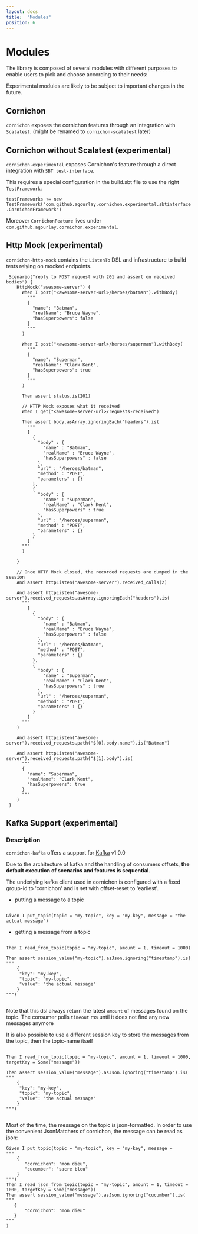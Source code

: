 ```yaml
---
layout: docs
title:  "Modules"
position: 6
---
```


# Modules

The library is composed of several modules with different purposes to enable users to pick and choose according to their needs:

Experimental modules are likely to be subject to important changes in the future.

## Cornichon

```cornichon``` exposes the cornichon features through an integration with ```Scalatest```. (might be renamed to ```cornichon-scalatest``` later)


## Cornichon without Scalatest (experimental)

```cornichon-experimental``` exposes Cornichon's feature through a direct integration with ```SBT test-interface```.

This requires a special configuration in the build.sbt file to use the right `TestFramework`:

`testFrameworks += new TestFramework("com.github.agourlay.cornichon.experimental.sbtinterface.CornichonFramework")`

Moreover `CornichonFeature` lives under `com.github.agourlay.cornichon.experimental`.


## Http Mock (experimental)

```cornichon-http-mock``` contains the ```ListenTo``` DSL and infrastructure to build tests relying on mocked endpoints.

```
 Scenario("reply to POST request with 201 and assert on received bodies") {
    HttpMock("awesome-server") {
      When I post("<awesome-server-url>/heroes/batman").withBody(
        """
        {
          "name": "Batman",
          "realName": "Bruce Wayne",
          "hasSuperpowers": false
        }
        """
      )

      When I post("<awesome-server-url>/heroes/superman").withBody(
        """
        {
          "name": "Superman",
          "realName": "Clark Kent",
          "hasSuperpowers": true
        }
        """
      )

      Then assert status.is(201)

      // HTTP Mock exposes what it received
      When I get("<awesome-server-url>/requests-received")

      Then assert body.asArray.ignoringEach("headers").is(
        """
        [
          {
            "body" : {
              "name" : "Batman",
              "realName" : "Bruce Wayne",
              "hasSuperpowers" : false
            },
            "url" : "/heroes/batman",
            "method" : "POST",
            "parameters" : {}
          },
          {
            "body" : {
              "name" : "Superman",
              "realName" : "Clark Kent",
              "hasSuperpowers" : true
            },
            "url" : "/heroes/superman",
            "method" : "POST",
            "parameters" : {}
          }
        ]
      """
      )

    }

    // Once HTTP Mock closed, the recorded requests are dumped in the session
    And assert httpListen("awesome-server").received_calls(2)

    And assert httpListen("awesome-server").received_requests.asArray.ignoringEach("headers").is(
      """
        [
          {
            "body" : {
              "name" : "Batman",
              "realName" : "Bruce Wayne",
              "hasSuperpowers" : false
            },
            "url" : "/heroes/batman",
            "method" : "POST",
            "parameters" : {}
          },
          {
            "body" : {
              "name" : "Superman",
              "realName" : "Clark Kent",
              "hasSuperpowers" : true
            },
            "url" : "/heroes/superman",
            "method" : "POST",
            "parameters" : {}
          }
        ]
      """
    )

    And assert httpListen("awesome-server").received_requests.path("$[0].body.name").is("Batman")

    And assert httpListen("awesome-server").received_requests.path("$[1].body").is(
      """
      {
        "name": "Superman",
        "realName": "Clark Kent",
        "hasSuperpowers": true
      }
      """
    )
 }
```


## Kafka Support (experimental)

### Description

```cornichon-kafka``` offers a support for [Kafka](https://kafka.apache.org) v1.0.0

Due to the architecture of kafka and the handling of consumers offsets, **the default execution of
scenarios and features is sequential**.

The underlying kafka client used in cornichon is configured with a fixed group-id to 'cornichon' and is set with offset-reset to 'earliest'.

- putting a message to a topic

```

Given I put_topic(topic = "my-topic", key = "my-key", message = "the actual message")

```

- getting a message from a topic

```

Then I read_from_topic(topic = "my-topic", amount = 1, timeout = 1000)

Then assert session_value("my-topic").asJson.ignoring("timestamp").is(
"""
    {
     "key": "my-key",
     "topic": "my-topic",
     "value": "the actual message"
    }
""")


```

Note that this dsl always return the latest `amount` of messages found on the topic.
The consumer polls `timeout` ms until it does not find any new messages anymore

It is also possible to use a different session key to store the messages from the topic, then the topic-name itself

```

Then I read_from_topic(topic = "my-topic", amount = 1, timeout = 1000, targetKey = Some("message"))

Then assert session_value("message").asJson.ignoring("timestamp").is(
"""
    {
     "key": "my-key",
     "topic": "my-topic",
     "value": "the actual message"
    }
""")


```

Most of the time, the message on the topic is json-formatted. In order to use the convenient JsonMatchers of cornichon,
the message can be read as json:

```
Given I put_topic(topic = "my-topic", key = "my-key", message =
"""
    {
       "cornichon": "mon dieu",
       "cucumber": "sacre bleu"
    }
""")
Then I read_json_from_topic(topic = "my-topic", amount = 1, timeout = 1000, targetKey = Some("message"))
Then assert session_value("message").asJson.ignoring("cucumber").is(
"""
   {
       "cornichon": "mon dieu"
   }
"""
)
```